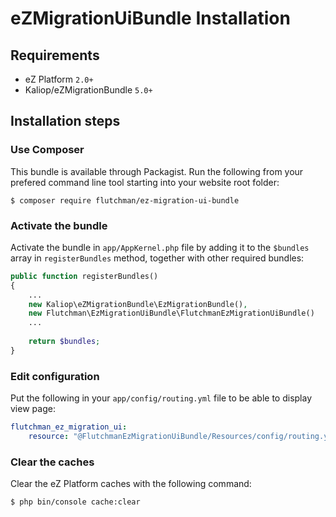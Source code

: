 # eZMigrationUiBundle Installation

## Requirements

* eZ Platform `2.0+`
* Kaliop/eZMigrationBundle `5.0+`

## Installation steps


### Use Composer

This bundle is available through Packagist.
Run the following from your prefered command line tool starting into your website root folder:

```
$ composer require flutchman/ez-migration-ui-bundle
```

### Activate the bundle

Activate the bundle in `app/AppKernel.php` file by adding it to the `$bundles` array in `registerBundles` method, together with other required bundles:

```php
public function registerBundles()
{
    ...
    new Kaliop\eZMigrationBundle\EzMigrationBundle(),
    new Flutchman\EzMigrationUiBundle\FlutchmanEzMigrationUiBundle()
    ...
    
    return $bundles;
}
```

### Edit configuration

Put the following in your `app/config/routing.yml` file to be able to display view page:

```yml
flutchman_ez_migration_ui:
    resource: "@FlutchmanEzMigrationUiBundle/Resources/config/routing.yml"
```

### Clear the caches

Clear the eZ Platform caches with the following command:

```bash
$ php bin/console cache:clear
```
